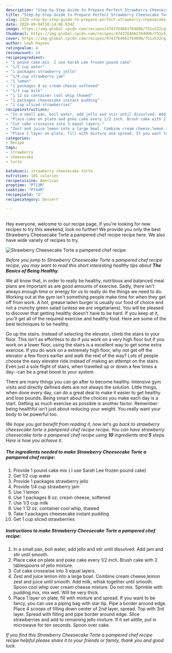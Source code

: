 ```yaml
---
description: "Step-by-Step Guide to Prepare Perfect Strawberry Cheesecake Torte a pampered chef recipe"
title: "Step-by-Step Guide to Prepare Perfect Strawberry Cheesecake Torte a pampered chef recipe"
slug: 2329-step-by-step-guide-to-prepare-perfect-strawberry-cheesecake-torte-a-pampered-chef-recipe
date: 2020-09-04T10:14:06.034Z
image: https://img-global.cpcdn.com/recipes/4743764661764096/751x532cq70/strawberry-cheesecake-torte-a-pampered-chef-recipe-recipe-main-photo.jpg
thumbnail: https://img-global.cpcdn.com/recipes/4743764661764096/751x532cq70/strawberry-cheesecake-torte-a-pampered-chef-recipe-recipe-main-photo.jpg
cover: https://img-global.cpcdn.com/recipes/4743764661764096/751x532cq70/strawberry-cheesecake-torte-a-pampered-chef-recipe-recipe-main-photo.jpg
author: Leah Haynes
ratingvalue: 4
reviewcount: 14
recipeingredient:
- "1 pound cake mix  I use Sarah Lee frozen pound cake"
- "1/2 cup water"
- "1 packages strawberry jello"
- "1/4 cup strawberry jam"
- "1 lemon"
- "1 packages 8 oz cream cheese softened"
- "1/3 cup milk"
- "1 12 oz container cool whip thawed"
- "1 packages cheesecake instant pudding"
- "1 cup sliced strawberries"
recipeinstructions:
- "In a small pan, boil water, add jello and stir until dissolved. Add jam and stir until smooth."
- "Place cake on plate and poke cake every 1/2 inch. Brush cake with 2 tablespoons of jello mixture."
- "Cut cake crosswise into 3 equal layers."
- "Zest and juice lemon into a large bowl. Combine cream cheese,lemon zest and juice until smooth. Add milk, whisk together until smooth. Spoon cool whip over cream cheese mixture. Do not mix. Sprinkle with pudding mix, mix well. Will be very thick."
- "Place 1 layer on plate, fill with mixture and spread. If you want to be fancy, you can use a piping bag with star tip. Pipe a border around edge. Place 4 scoops of filling down center of 2nd layer, spread. Top with 3rd layer. Spread with filling and pipe border around edge. Slice strawberries and add to remaining jello mixture. If it set alittle, put in microwave for ten seconds. Spoon over cake."
categories:
- Recipe
tags:
- strawberry
- cheesecake
- torte

katakunci: strawberry cheesecake torte 
nutrition: 165 calories
recipecuisine: American
preptime: "PT13M"
cooktime: "PT44M"
recipeyield: "2"
recipecategory: Dessert

---
```

<br>
Hey everyone, welcome to our recipe page, If you're looking for new recipes to try this weekend, look no further! We provide you only the best Strawberry Cheesecake Torte a pampered chef recipe recipe here. We also have wide variety of recipes to try.
<br>


![Strawberry Cheesecake Torte a pampered chef recipe](https://img-global.cpcdn.com/recipes/4743764661764096/751x532cq70/strawberry-cheesecake-torte-a-pampered-chef-recipe-recipe-main-photo.jpg)

<i>Before you jump to Strawberry Cheesecake Torte a pampered chef recipe recipe, you may want to read this short interesting healthy tips about <strong>The Basics of Being Healthy</strong>.</i>

We all know that, in order to really be healthy, nutritious and balanced meal plans are important as are good amounts of exercise. Sadly, there isn't always enough time or energy for us to really do the things we need to do. Working out at the gym isn't something people make time for when they get off from work. A hot, grease laden burger is usually our food of choice and not a crunchy green salad (unless we are vegetarians). You will be pleased to discover that getting healthy doesn't have to be hard. If you keep at it, you'll get all of the required exercise and healthy food. Here are some of the best techniques to be healthy.

Go up the stairs. Instead of selecting the elevator, climb the stairs to your floor. This isn't as effortless to do if you work on a very high floor but if you work on a lower floor, using the stairs is a excellent way to get some extra exercise. If you do work on a extremely high floor, why not get off the elevator a few floors earlier and walk the rest of the way? Lots of people choose the easy elevator ride instead of making an attempt on the stairs. Even just a sole flight of stairs, when travelled up or down a few times a day--can be a great boost to your system. 

There are many things you can go after to become healthy. Intensive gym visits and directly defined diets are not always the solution. Little things, when done every day, can do a great deal to make it easier to get healthy and lose pounds. Being smart about the choices you make each day is a start. Getting as much exercise as possible is another factor. Remember: being healthful isn’t just about reducing your weight. You really want your body to be powerful too. 


<i>We hope you got benefit from reading it, now let's go back to strawberry cheesecake torte a pampered chef recipe recipe. You can have strawberry cheesecake torte a pampered chef recipe using <strong>10</strong> ingredients and <strong>5</strong> steps. Here is how you achieve it.
</i>

##### The ingredients needed to make Strawberry Cheesecake Torte a pampered chef recipe:

1. Provide 1 pound cake mix ( I use Sarah Lee frozen pound cake)
1. Get 1/2 cup water
1. Provide 1 packages strawberry jello
1. Provide 1/4 cup strawberry jam
1. Use 1 lemon
1. Use 1 packages 8 oz. cream cheese, softened
1. Use 1/3 cup milk
1. Use 1 12 oz. container cool whip, thawed
1. Take 1 packages cheesecake instant pudding
1. Get 1 cup sliced strawberries


##### Instructions to make Strawberry Cheesecake Torte a pampered chef recipe:

1. In a small pan, boil water, add jello and stir until dissolved. Add jam and stir until smooth.
1. Place cake on plate and poke cake every 1/2 inch. Brush cake with 2 tablespoons of jello mixture.
1. Cut cake crosswise into 3 equal layers.
1. Zest and juice lemon into a large bowl. Combine cream cheese,lemon zest and juice until smooth. Add milk, whisk together until smooth. Spoon cool whip over cream cheese mixture. Do not mix. Sprinkle with pudding mix, mix well. Will be very thick.
1. Place 1 layer on plate, fill with mixture and spread. If you want to be fancy, you can use a piping bag with star tip. Pipe a border around edge. Place 4 scoops of filling down center of 2nd layer, spread. Top with 3rd layer. Spread with filling and pipe border around edge. Slice strawberries and add to remaining jello mixture. If it set alittle, put in microwave for ten seconds. Spoon over cake.


<i>If you find this Strawberry Cheesecake Torte a pampered chef recipe recipe helpful please share it to your friends or family, thank you and good luck.</i>
